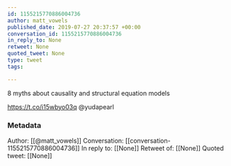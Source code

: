 ```yaml
---
id: 1155215770886004736
author: matt_vowels
published_date: 2019-07-27 20:37:57 +00:00
conversation_id: 1155215770886004736
in_reply_to: None
retweet: None
quoted_tweet: None
type: tweet
tags:

---
```


8 myths about causality and structural equation models

https://t.co/i15wbyo03q
@yudapearl

### Metadata

Author: [[@matt_vowels]]
Conversation: [[conversation-1155215770886004736]]
In reply to: [[None]]
Retweet of: [[None]]
Quoted tweet: [[None]]
